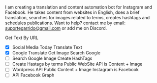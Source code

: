 I am creating a translation and content automation bot for Instagram and Facebook.
He takes content from websites in English, does a brief translation, searches for images related to terms, creates hashtags and schedules publications.
Want to help? contact me by email: suportegarrido@gmail.com or add me on Discord.

Get Text By URL
- [x] Social Media Today
Translate Text
- [x] Google Translate
Get Image Search Google
- [ ] Search Google Image
Create HashTags
- [ ] Create Hastags by terms
Public WebSite API is Content + Image
- [ ] Wordpress API
Public Content + Image Instagram is Facebook
- [ ] API Facebook Graph
